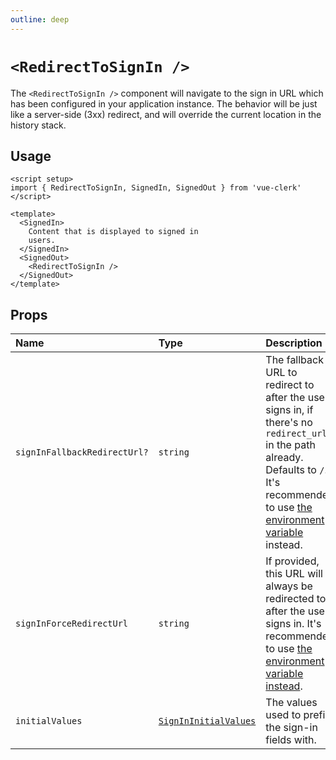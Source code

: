 ```yaml
---
outline: deep
---
```


# `<RedirectToSignIn />`

The `<RedirectToSignIn />` component will navigate to the sign in URL which has been configured in your application instance. The behavior will be just like a server-side (3xx) redirect, and will override the current location in the history stack.

## Usage

```vue
<script setup>
import { RedirectToSignIn, SignedIn, SignedOut } from 'vue-clerk'
</script>

<template>
  <SignedIn>
    Content that is displayed to signed in
    users.
  </SignedIn>
  <SignedOut>
    <RedirectToSignIn />
  </SignedOut>
</template>
```

## Props

|Name|Type|Description|
|:----|:----|:----|
|`signInFallbackRedirectUrl?`|`string`|The fallback URL to redirect to after the user signs in, if there's no `redirect_url` in the path already. Defaults to `/`. It's recommended to use [the environment variable](https://clerk.com/docs/deployments/clerk-environment-variables#sign-in-and-sign-up-redirects) instead.|
|`signInForceRedirectUrl`|`string`|If provided, this URL will always be redirected to after the user signs in. It's recommended to use [the environment variable instead](https://clerk.com/docs/deployments/clerk-environment-variables#sign-in-and-sign-up-redirects).|
|`initialValues`|[`SignInInitialValues`](https://clerk.com/docs/references/javascript/types/sign-in-initial-values)|The values used to prefill the sign-in fields with.|
